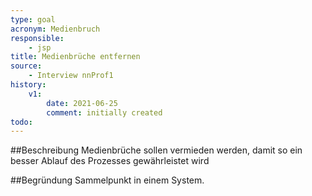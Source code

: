 ```yaml
---
type: goal
acronym: Medienbruch
responsible:
    - jsp
title: Medienbrüche entfernen
source:
    - Interview nnProf1
history:
    v1:
        date: 2021-06-25
        comment: initially created
todo:
---
```


##Beschreibung
Medienbrüche sollen vermieden werden, damit so ein besser Ablauf des Prozesses gewährleistet wird

##Begründung
Sammelpunkt in einem System.
